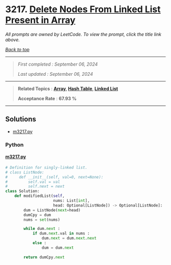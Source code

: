 # 3217. [Delete Nodes From Linked List Present in Array](<https://leetcode.com/problems/delete-nodes-from-linked-list-present-in-array>)

*All prompts are owned by LeetCode. To view the prompt, click the title link above.*

*[Back to top](<../README.md>)*

------

> *First completed : September 06, 2024*
>
> *Last updated : September 06, 2024*

------

> **Related Topics** : **[Array](<by_topic/Array.md>), [Hash Table](<by_topic/Hash Table.md>), [Linked List](<by_topic/Linked List.md>)**
>
> **Acceptance Rate** : **67.93 %**

------

## Solutions

- [m3217.py](<../my-submissions/m3217.py>)
### Python
#### [m3217.py](<../my-submissions/m3217.py>)
```Python
# Definition for singly-linked list.
# class ListNode:
#     def __init__(self, val=0, next=None):
#         self.val = val
#         self.next = next
class Solution:
    def modifiedList(self, 
                     nums: List[int], 
                     head: Optional[ListNode]) -> Optional[ListNode]:
        dum = ListNode(next=head)
        dumCpy = dum
        nums = set(nums)

        while dum.next :
            if dum.next.val in nums :
                dum.next = dum.next.next
            else :
                dum = dum.next
        
        return dumCpy.next

```

